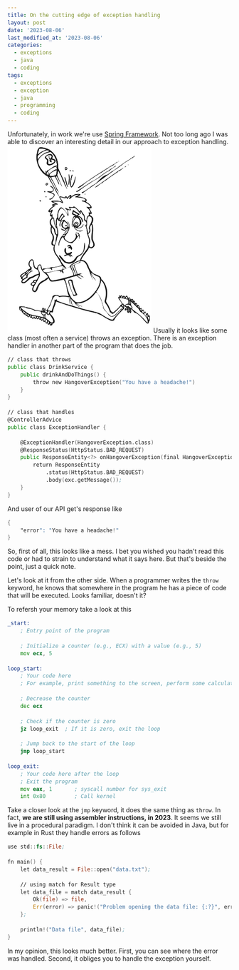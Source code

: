 ```yaml
---
title: On the cutting edge of exception handling
layout: post
date: '2023-08-06'
last_modified_at: '2023-08-06'
categories:
  - exceptions
  - java
  - coding
tags:
  - exceptions
  - exception
  - java
  - programming
  - coding
---
```

Unfortunately, in work we're use [Spring Framework](https://en.wikipedia.org/wiki/Spring_Framework). Not too long ago I was able to discover an interesting detail in our approach to exception handling.
<img height="420" title="Catching guy" alt="Catching guy" src="/assets/images/catch.gif">
Usually it looks like some class (most often a service) throws an exception. There is an exception handler in another part of the program that does the job.
```asm
// class that throws
public class DrinkService {
    public drinkAndDoThings() {
        throw new HangoverException("You have a headache!")
    }
}

// class that handles
@ControllerAdvice
public class ExceptionHandler {
    
    @ExceptionHandler(HangoverException.class)
    @ResponseStatus(HttpStatus.BAD_REQUEST)
    public ResponseEntity<?> onHangoverException(final HangoverException exc) {
        return ResponseEntity
            .status(HttpStatus.BAD_REQUEST)
            .body(exc.getMessage());
    }
}
```
And user of our API get's response like 
```asm
{
    "error": "You have a headache!"
}
```
So, first of all, this looks like a mess. I bet you wished you hadn't read this code or had to strain to understand what it says here.
But that's beside the point, just a quick note.

Let's look at it from the other side. When a programmer writes the `throw` keyword, he knows that somewhere in the program he has a piece of code that will be executed. Looks familiar, doesn't it?

To refersh your memory take a look at this
```asm
_start:
    ; Entry point of the program

    ; Initialize a counter (e.g., ECX) with a value (e.g., 5)
    mov ecx, 5

loop_start:
    ; Your code here
    ; For example, print something to the screen, perform some calculations, etc.

    ; Decrease the counter
    dec ecx

    ; Check if the counter is zero
    jz loop_exit  ; If it is zero, exit the loop

    ; Jump back to the start of the loop
    jmp loop_start

loop_exit:
    ; Your code here after the loop
    ; Exit the program
    mov eax, 1       ; syscall number for sys_exit
    int 0x80         ; Call kernel
```
Take a closer look at the `jmp` keyword, it does the same thing as `throw`. In fact, **we are still using assembler instructions, in 2023**. It seems we still live in a procedural paradigm.
I don't think it can be avoided in Java, but for example in Rust they handle errors as follows
```asm
use std::fs::File;

fn main() {
    let data_result = File::open("data.txt");

    // using match for Result type
    let data_file = match data_result {
        Ok(file) => file,
        Err(error) => panic!("Problem opening the data file: {:?}", error),
    };

    println!("Data file", data_file);
}
```
In my opinion, this looks much better. First, you can see where the error was handled. Second, it obliges you to handle the exception yourself.
